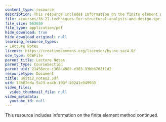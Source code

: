 ```yaml
---
content_type: resource
description: This resource includes information on the finite element method continued.
file: /courses/16-21-techniques-for-structural-analysis-and-design-spring-2005/18b02dda5a23ea4b103f80241c049980_unit12_notes2.pdf
file_size: 563650
file_type: application/pdf
hide_download: true
hide_download_original: null
learning_resource_types:
- Lecture Notes
license: https://creativecommons.org/licenses/by-nc-sa/4.0/
ocw_type: OCWFile
parent_title: Lecture Notes
parent_type: CourseSection
parent_uid: 21456ece-c368-4989-e303-93bb6702f1d2
resourcetype: Document
title: unit12_notes2.pdf
uid: 18b02dda-5a23-ea4b-103f-80241c049980
video_files:
  video_thumbnail_file: null
video_metadata:
  youtube_id: null
---
```

This resource includes information on the finite element method continued.